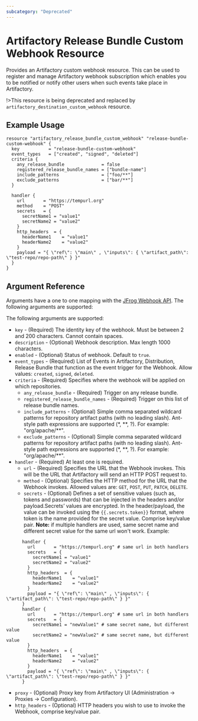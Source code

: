 ```yaml
---
subcategory: "Deprecated"
---
```

# Artifactory Release Bundle Custom Webhook Resource

Provides an Artifactory custom webhook resource. This can be used to register and manage Artifactory webhook subscription which enables you to be notified or notify other users when such events take place in Artifactory.

!>This resource is being deprecated and replaced by `artifactory_destination_custom_webhook` resource.

## Example Usage

```hcl
resource "artifactory_release_bundle_custom_webhook" "release-bundle-custom-webhook" {
  key           = "release-bundle-custom-webhook"
  event_types   = ["created", "signed", "deleted"]
  criteria {
    any_release_bundle              = false
    registered_release_bundle_names = ["bundle-name"]
    include_patterns                = ["foo/**"]
    exclude_patterns                = ["bar/**"]
  }

  handler {
    url       = "https://tempurl.org"
    method    = "POST"
    secrets   = {
      secretName1 = "value1"
      secretName2 = "value2"
    }
    http_headers  = {
      headerName1    = "value1"
      headerName2    = "value2"
    }
    payload = "{ \"ref\": \"main\" , \"inputs\": { \"artifact_path\": \"test-repo/repo-path\" } }"
  }
}
```

## Argument Reference

Arguments have a one to one mapping with the [JFrog Webhook API](https://www.jfrog.com/confluence/display/JFROG/Artifactory+REST+API). The following arguments are supported:

The following arguments are supported:

* `key` - (Required) The identity key of the webhook. Must be between 2 and 200 characters. Cannot contain spaces.
* `description` - (Optional) Webhook description. Max length 1000 characters.
* `enabled` - (Optional) Status of webhook. Default to `true`.
* `event_types` - (Required) List of Events in Artifactory, Distribution, Release Bundle that function as the event trigger for the Webhook. Allow values: `created`, `signed`, `deleted`.
* `criteria` - (Required) Specifies where the webhook will be applied on which repositories.
  * `any_release_bundle` - (Required) Trigger on any release bundle.
  * `registered_release_bundle_names` - (Required) Trigger on this list of release bundle names.
  * `include_patterns` - (Optional) Simple comma separated wildcard patterns for repository artifact paths (with no leading slash). Ant-style path expressions are supported (*, *\*, ?). For example: "org/apache/**".
  * `exclude_patterns` - (Optional) Simple comma separated wildcard patterns for repository artifact paths (with no leading slash). Ant-style path expressions are supported (*, *\*, ?). For example: "org/apache/**".
* `handler` - (Required) At least one is required.
  * `url` - (Required) Specifies the URL that the Webhook invokes. This will be the URL that Artifactory will send an HTTP POST request to.
  * `method` - (Optional) Specifies the HTTP method for the URL that the Webhook invokes. Allowed values are: `GET`, `POST`, `PUT`, `PATCH`, `DELETE`.
  * `secrets` - (Optional) Defines a set of sensitive values (such as, tokens and passwords) that can be injected in the headers and/or payload.Secrets’ values are encrypted. In the header/payload, the value can be invoked using the `{{.secrets.token}}` format, where token is the name provided for the secret value. Comprise key/value pair. **Note:** if multiple handlers are used, same secret name and different secret value for the same url won't work. Example:

```hcl
      handler {
        url       = "https://tempurl.org" # same url in both handlers
        secrets   = {
          secretName1 = "value1"
          secretName2 = "value2"
        }
        http_headers  = {
          headerName1    = "value1"
          headerName2    = "value2"
        }
        payload = "{ \"ref\": \"main\" , \"inputs\": { \"artifact_path\": \"test-repo/repo-path\" } }"
      }
      handler {
        url       = "https://tempurl.org" # same url in both handlers
        secrets   = {
          secretName1 = "newValue1" # same secret name, but different value
          secretName2 = "newValue2" # same secret name, but different value
        }
        http_headers  = {
          headerName1    = "value1"
          headerName2    = "value2"
        }
        payload = "{ \"ref\": \"main\" , \"inputs\": { \"artifact_path\": \"test-repo/repo-path\" } }"
      }
```

* `proxy` - (Optional) Proxy key from Artifactory UI (Administration -> Proxies -> Configuration).
* `http_headers` - (Optional) HTTP headers you wish to use to invoke the Webhook, comprise key/value pair.
